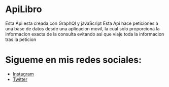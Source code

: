 # ApiLibro
Esta Api esta creada con GraphQl y javaScript
Esta Api hace peticiones a una base de datos desde una aplicacion movil, la cual solo proporciona la informacion exacta de la consulta
evitando asi que viaje toda la informacion tras la peticion

# Sigueme en mis redes sociales:
- [Instagram](https://instagram.com/brunokcire7315)
- [Twitter](https://twitter.com/BrunoBr19944022)
